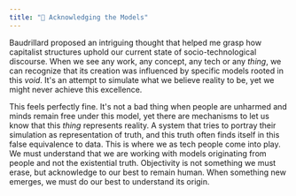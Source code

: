 ```yaml
---
title: "🦠 Acknowledging the Models"
---
```

Baudrillard proposed an intriguing thought that helped me grasp how capitalist structures uphold our current state of socio-technological discourse. When we see any work, any concept, any tech or any *thing*, we can recognize that its creation was influenced by specific models rooted in this  *void*. It's an attempt to simulate what we believe reality to be, yet we might never achieve this excellence. 

This feels perfectly fine. It's not a bad thing when people are unharmed and minds remain free under this model, yet there are mechanisms to let us know that this *thing* represents reality. A system that tries to portray their simulation as representation of truth, and this truth often finds itself in this false equivalence to data. This is where we as tech people come into play. We must understand that we are working with models originating from people and not the existential truth. Objectivity is not something we must erase, but acknowledge to our best to remain human. When something new emerges, we must do our best to understand its origin.